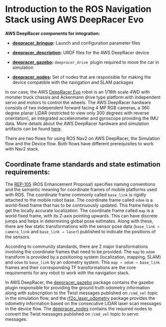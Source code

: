 
# Introduction to the ROS Navigation Stack using AWS DeepRacer Evo


  
  

**AWS DeepRacer components for integration:**

  

* **[deepracer_bringup](https://github.com/redHaunter/aws-deepracer/tree/main/deepracer_bringup):** Launch and configuration parameter files

* **[deepracer_description](https://github.com/redHaunter/aws-deepracer/tree/main/deepracer_description):** URDF files for the AWS DeepRacer device

* **[deepracer_gazebo](https://github.com/redHaunter/aws-deepracer/tree/main/deepracer_gazebo):**  `deepracer_drive `plugin required to move the car in simulation

* **[deepracer_nodes](https://github.com/redHaunter/aws-deepracer/tree/main/deepracer_nodes):** Set of nodes that are responsible for making the device compatible with the navigation and SLAM packages



  

In our case, the AWS [DeepRacer Evo](https://aws.amazon.com/deepracer/) robot is an 1/18th scale 4WD with monster truck chassis and Ackermann drive type platform with independent servo and motors to control the wheels. The AWS DeepRacer hardware consists of two independent forward facing 4 MP RGB cameras, a 360 degree planar LiDAR (restricted to view only 300 degrees with reverse orientation), an integrated accelerometer and gyroscope providing the IMU data. More details about the AWS DeepRacer hardware and simulation artifacts can be found [here](https://github.com/aws-deepracer/aws-deepracer).

  

There are two flows for using ROS Nav2 on AWS DeepRacer, the Simulation flow and the Device flow. Both flows have different prerequisites to work with Nav2 stack.

  

## **Coordinate frame standards and state estimation requirements**:

  

The [REP-105](https://www.ros.org/reps/rep-0105.html) (ROS Enhancement Proposal) specifies naming conventions and the semantic meaning for coordinate frames of mobile platforms used with ROS. The coordinate frame commonly called `base_link` is rigidly attached to the mobile robot base. The coordinate frame called `odom` is a world-fixed frame that has to be continuously updated. This frame helps to get the locally accurate localization. The coordinate frame called `map` is a world fixed frame, with its Z-axis pointing upwards. This can have discrete jumps and helps in determining global pose estimates. Along with these, there are few static transformations with the sensor pose data (`base_link → camera_link` and `base_link → laser`) published to indicate the positions of the sensors.

  

According to community standards, there are 2 major transformations involving the coordinate frames that need to be provided. The `map` to `odom` transform is provided by a positioning system (localization, mapping, SLAM) and `odom` to `base_link` by an odometry system. This `map → odom → base_link` frames and their corresponding TF transformations are the core requirements for any robot to work with the navigation stack.




In AWS DeepRacer, the [deepracer_gazebo](https://github.com/aws-deepracer/aws-deepracer/tree/main/deepracer_gazebo) package contains the gazebo plugin responsible for providing the ground truth odometry information along with subscription to the Twist messages published on `/cmd_vel` topic in the simulation flow, and the [rf2o_laser_odometry](https://github.com/MAPIRlab/rf2o_laser_odometry) package provides the odometry information based on the consecutive LiDAR laser scan messages in the device flow. The [deepracer_nodes](https://github.com/aws-deepracer/aws-deepracer/tree/main/deepracer_nodes) contains the required nodes to convert the Twist messages published on `/cmd_vel` topic to servo messages.

